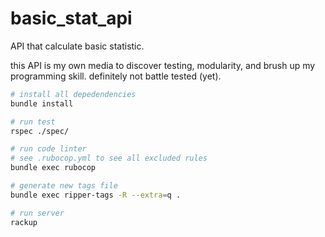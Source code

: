 # basic_stat_api

API that calculate basic statistic.

this API is my own media to discover testing, modularity, and brush up my programming skill.
definitely not battle tested (yet).

```bash
# install all depedendencies
bundle install

# run test
rspec ./spec/

# run code linter
# see .rubocop.yml to see all excluded rules
bundle exec rubocop

# generate new tags file
bundle exec ripper-tags -R --extra=q .

# run server
rackup
```
